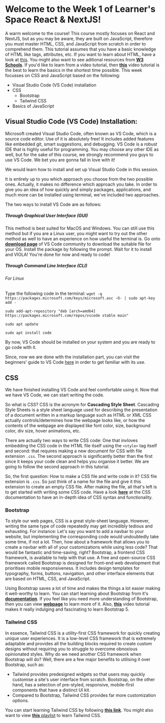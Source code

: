 # Welcome to the Week 1 of Learner's Space React & NextJS! 

A warm welcome to the course!  This course mostly focuses on React and NextJS, but as you may be aware, they are built on JavaScript, therefore you must master HTML, CSS, and JavaScript from scratch in order to comprehend them. 
This tutorial assumes that you have a basic knowledge of HTML like tags, attributes, etc. If you want to learn about HTML, have a look at [this](https://developer.mozilla.org/en-US/docs/Learn/Getting_started_with_the_web/HTML_basics). You might also want to see aditional resources from [**W3 Schools**](https://www.w3schools.com/htmL/html_basic.asp). If you'd like to learn from a video tutorial, then [**this**](https://www.youtube.com/watch?v=qz0aGYrrlhU&ab_channel=ProgrammingwithMosh) video tutorial is the best to learn the basics in the shortest time possible. 
This week focusses on CSS and JavaScript based on the following:
- Visual Studio Code (VS Code) installation
- CSS
    - Bootstrap
    - Tailwind CSS
- Basics of JavaScript

## Visual Studio Code (VS Code) Installation: 

Microsoft created Visual Studio Code, often known as VS Code, which is a source code editor. Use of it is absolutely free! It includes added features like embedded git, smart suggestions, and debugging. VS Code is a robust IDE that is highly useful for programming. You may choose any other IDE as well, but for the sake of this course, we strongly recommend you guys to use VS Code. We bet you are gonna fall in love with it!

We would learn how to install and set up Visual Studio Code in this session.

It is entirely up to you which approach you choose from the two possible ones. Actually, it makes no difference which approach you take. In order to give you an idea of how quickly and simply packages, applications, and much more can be installed using terminal, we've included two approaches.

The two ways to install VS Code are as follows:

##### Through Graphical User Interface (GUI)
This method is best suited for MacOS and Windows. You can still use this method but if you are a Linux user, you might want to try out the other method as well to have an experience on how useful the terminal is. 
Go onto [**download page**](https://code.visualstudio.com/download) of VS Code community to download the suitable file for your OS. Install the package by following the prompt. Wait for it to install and VIOLA! You're done for now and ready to code!

##### Through Command Line Interface (CLI)


###### For Linux
Type the following code in the terminal:
`wget -q https://packages.microsoft.com/keys/microsoft.asc -O- | sudo apt-key add -` 

`sudo add-apt-repository "deb [arch=amd64] https://packages.microsoft.com/repos/vscode stable main"`  

`sudo apt update`

`sudo apt install code`

By now, VS Code should be installed on your system and you are ready to go code with it.

Since, now we are done with the installation part, you can visit the beginners' guide to VS Code [here](https://code.visualstudio.com/docs/introvideos/basics) in order to get familiar with its use.

## CSS

We have finished installing VS Code and feel comfortable using it. Now that we have VS Code, we can start writing the code. 

So what is CSS?
CSS is the acronym for **Cascading Style Sheet**. 
Cascading Style Sheets is a style sheet language used for describing the presentation of a document written in a markup language such as HTML or XML
CSS actually controls/determines how the webpage looks like, or how the contents of the webpage are displayed like font color, size, background color, div size, hover animations, etc.

There are actually two ways to write CSS code: One that invloves embedding the CSS code in the HTML file itself using the `<style>` tag itself and second: that requires making a new document for CSS with file extension `.css`. 
The second approach is significantly better than the first since it keeps your code clean and helps you organise it better.
We are going to follow the second approach in this tutorial. 

So, the first question: How to make a CSS file and write code in it?
CSS file extension is `.css`. So just think of a name for the file and give it this extension to create an empty CSS file. 
After making the file, all that's left is to get started with writing some CSS code. Have a look [**here**](https://developer.mozilla.org/en-US/docs/Web/CSS) at the CSS documentation to have an in-depth idea of CSS syntax and functionality. 

### Bootstrap

To style our web pages, CSS is a great style-sheet language. However, writing the same type of code repeatedly may get incredibly tedious and exhausting. For instance: Let's say you want to add a navbar to your website, but implementing the corresponding code would undoubtedly take some time, if not a lot. Then, how about a framework that allows you to create a navbar with all of your customizations while using less code? That would be fantastic and time-saving, right?
Bootstrap, a frontend CSS framework, is available to help with that use. A free and open-source CSS framework called Bootstrap is designed for front-end web development that prioritises mobile responsiveness. It includes design templates for typography, forms, buttons, navigation, and other interface elements that are based on HTML, CSS, and JavaScript.

Using Bootstrap saves a lot of time and makes the things a lot easier making it well-worthy to learn. You can start learning about Bootstrap from it's [**documentation**](https://getbootstrap.com/docs/5.2/getting-started/introduction/). If you feel like you need more understanding of Bootstrap, then you can view [**webpage**](https://www.w3schools.com/bootstrap5/) to learn more of it. Also, [**this**](https://youtu.be/-qfEOE4vtxE) video tutorial makes it really indulging and fascinating to learn Bootstrap 5. 

### Tailwind CSS

 In essence, Tailwind CSS is a utility-first CSS framework for quickly creating unique user experiences. It is a low-level CSS framework that is extremely adaptable and provides all the building blocks required to create custom designs without requiring you to struggle to overcome obnoxious opinionated styles.
Why do we need another CSS framework when Bootstrap will do? Well, there are a few major benefits to utilising it over Bootstrap, such as:
 - Tailwind provides predesigned widgets so that users may quickly customise a site's user interface from scratch. Bootstrap, on the other hand, has a selection of pre-styled, responsive, mobile-first components that have a distinct UI kit.
 - Compared to Bootstrap, Tailwind CSS provides far more customization options. 

You can start learning Tailwind CSS by following [**this link**](https://tailwindcss.com/docs/installation). You might also want to view [**this** playlist](https://youtube.com/playlist?list=PL4cUxeGkcC9gpXORlEHjc5bgnIi5HEGhw) to learn Tailwind CSS. 


